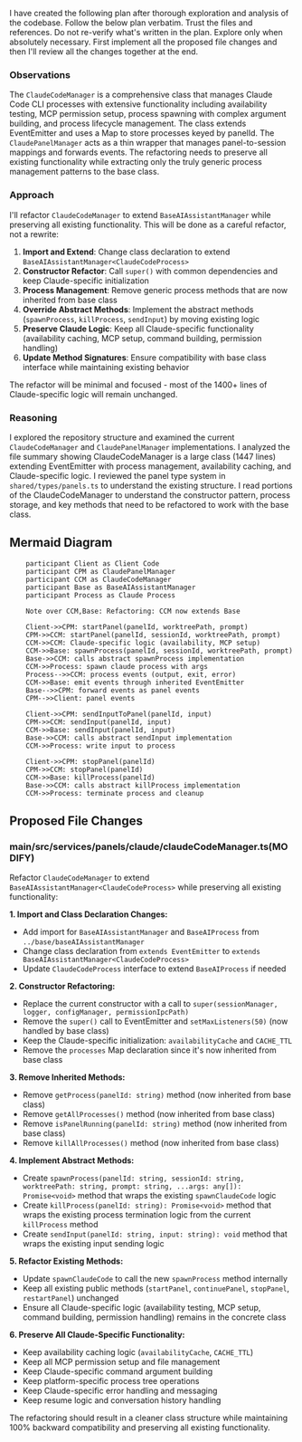 I have created the following plan after thorough exploration and analysis of the codebase. Follow the below plan verbatim. Trust the files and references. Do not re-verify what's written in the plan. Explore only when absolutely necessary. First implement all the proposed file changes and then I'll review all the changes together at the end.

### Observations

The `ClaudeCodeManager` is a comprehensive class that manages Claude Code CLI processes with extensive functionality including availability testing, MCP permission setup, process spawning with complex argument building, and process lifecycle management. The class extends EventEmitter and uses a Map to store processes keyed by panelId. The `ClaudePanelManager` acts as a thin wrapper that manages panel-to-session mappings and forwards events. The refactoring needs to preserve all existing functionality while extracting only the truly generic process management patterns to the base class.

### Approach

I'll refactor `ClaudeCodeManager` to extend `BaseAIAssistantManager` while preserving all existing functionality. This will be done as a careful refactor, not a rewrite:

1. **Import and Extend**: Change class declaration to extend `BaseAIAssistantManager<ClaudeCodeProcess>`
2. **Constructor Refactor**: Call `super()` with common dependencies and keep Claude-specific initialization
3. **Process Management**: Remove generic process methods that are now inherited from base class
4. **Override Abstract Methods**: Implement the abstract methods (`spawnProcess`, `killProcess`, `sendInput`) by moving existing logic
5. **Preserve Claude Logic**: Keep all Claude-specific functionality (availability caching, MCP setup, command building, permission handling)
6. **Update Method Signatures**: Ensure compatibility with base class interface while maintaining existing behavior

The refactor will be minimal and focused - most of the 1400+ lines of Claude-specific logic will remain unchanged.

### Reasoning

I explored the repository structure and examined the current `ClaudeCodeManager` and `ClaudePanelManager` implementations. I analyzed the file summary showing ClaudeCodeManager is a large class (1447 lines) extending EventEmitter with process management, availability caching, and Claude-specific logic. I reviewed the panel type system in `shared/types/panels.ts` to understand the existing structure. I read portions of the ClaudeCodeManager to understand the constructor pattern, process storage, and key methods that need to be refactored to work with the base class.

## Mermaid Diagram

```sequenceDiagram
    participant Client as Client Code
    participant CPM as ClaudePanelManager
    participant CCM as ClaudeCodeManager
    participant Base as BaseAIAssistantManager
    participant Process as Claude Process

    Note over CCM,Base: Refactoring: CCM now extends Base

    Client->>CPM: startPanel(panelId, worktreePath, prompt)
    CPM->>CCM: startPanel(panelId, sessionId, worktreePath, prompt)
    CCM->>CCM: Claude-specific logic (availability, MCP setup)
    CCM->>Base: spawnProcess(panelId, sessionId, worktreePath, prompt)
    Base->>CCM: calls abstract spawnProcess implementation
    CCM->>Process: spawn claude process with args
    Process-->>CCM: process events (output, exit, error)
    CCM->>Base: emit events through inherited EventEmitter
    Base-->>CPM: forward events as panel events
    CPM-->>Client: panel events

    Client->>CPM: sendInputToPanel(panelId, input)
    CPM->>CCM: sendInput(panelId, input)
    CCM->>Base: sendInput(panelId, input)
    Base->>CCM: calls abstract sendInput implementation
    CCM->>Process: write input to process

    Client->>CPM: stopPanel(panelId)
    CPM->>CCM: stopPanel(panelId)
    CCM->>Base: killProcess(panelId)
    Base->>CCM: calls abstract killProcess implementation
    CCM->>Process: terminate process and cleanup
```
## Proposed File Changes

### main/src/services/panels/claude/claudeCodeManager.ts(MODIFY)

Refactor `ClaudeCodeManager` to extend `BaseAIAssistantManager<ClaudeCodeProcess>` while preserving all existing functionality:

**1. Import and Class Declaration Changes:**
- Add import for `BaseAIAssistantManager` and `BaseAIProcess` from `../base/baseAIAssistantManager`
- Change class declaration from `extends EventEmitter` to `extends BaseAIAssistantManager<ClaudeCodeProcess>`
- Update `ClaudeCodeProcess` interface to extend `BaseAIProcess` if needed

**2. Constructor Refactoring:**
- Replace the current constructor with a call to `super(sessionManager, logger, configManager, permissionIpcPath)`
- Remove the `super()` call to EventEmitter and `setMaxListeners(50)` (now handled by base class)
- Keep the Claude-specific initialization: `availabilityCache` and `CACHE_TTL`
- Remove the `processes` Map declaration since it's now inherited from base class

**3. Remove Inherited Methods:**
- Remove `getProcess(panelId: string)` method (now inherited from base class)
- Remove `getAllProcesses()` method (now inherited from base class) 
- Remove `isPanelRunning(panelId: string)` method (now inherited from base class)
- Remove `killAllProcesses()` method (now inherited from base class)

**4. Implement Abstract Methods:**
- Create `spawnProcess(panelId: string, sessionId: string, worktreePath: string, prompt: string, ...args: any[]): Promise<void>` method that wraps the existing `spawnClaudeCode` logic
- Create `killProcess(panelId: string): Promise<void>` method that wraps the existing process termination logic from the current `killProcess` method
- Create `sendInput(panelId: string, input: string): void` method that wraps the existing input sending logic

**5. Refactor Existing Methods:**
- Update `spawnClaudeCode` to call the new `spawnProcess` method internally
- Keep all existing public methods (`startPanel`, `continuePanel`, `stopPanel`, `restartPanel`) unchanged
- Ensure all Claude-specific logic (availability testing, MCP setup, command building, permission handling) remains in the concrete class

**6. Preserve All Claude-Specific Functionality:**
- Keep availability caching logic (`availabilityCache`, `CACHE_TTL`)
- Keep all MCP permission setup and file management
- Keep Claude-specific command argument building
- Keep platform-specific process tree operations
- Keep Claude-specific error handling and messaging
- Keep resume logic and conversation history handling

The refactoring should result in a cleaner class structure while maintaining 100% backward compatibility and preserving all existing functionality.